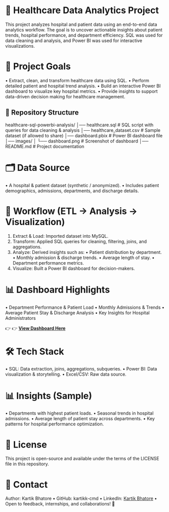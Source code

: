 # 🏥 Healthcare Data Analytics Project

This project analyzes hospital and patient data using an end-to-end data analytics workflow. The goal is to uncover actionable insights about patient trends, hospital performance, and department efficiency. SQL was used for data cleaning and analysis, and Power BI was used for interactive visualizations.

# 📌 Project Goals

• Extract, clean, and transform healthcare data using SQL.
• Perform detailed patient and hospital trend analysis.
• Build an interactive Power BI dashboard to visualize key hospital metrics.
• Provide insights to support data-driven decision making for healthcare management.

## 🧱 Repository Structure

healthcare-sql-powerbi-analysis/
│── healthcare.sql          # SQL script with queries for data cleaning & analysis
│── healthcare_dataset.csv  # Sample dataset (if allowed to share)
│── dashboard.pbix          # Power BI dashboard file
│── images/
│    └── dashboard.png      # Screenshot of dashboard
│── README.md               # Project documentation

# 🗂️ Data Source

• A hospital & patient dataset (synthetic / anonymized).
• Includes patient demographics, admissions, departments, and discharge details.

# 🔄 Workflow (ETL → Analysis → Visualization)

1. Extract & Load: Imported dataset into MySQL.
2. Transform: Applied SQL queries for cleaning, filtering, joins, and aggregations.
3. Analyze: Derived insights such as:
  • Patient distribution by department.
  • Monthly admission & discharge trends.
  • Average length of stay.
  • Department performance metrics.
4. Visualize: Built a Power BI dashboard for decision-makers.

# 📊 Dashboard Highlights

• Department Performance & Patient Load
• Monthly Admissions & Trends
• Average Patient Stay & Discharge Analysis
• Key Insights for Hospital Administrators

👉 👉 [**View Dashboard Here**](https://app.powerbi.com/view?r=eyJrIjoiNTRhNDdhZDEtMDFkYy00NzIyLThiNjctMWYyNmI0ZDhkY2NhIiwidCI6ImJmYmExOWVlLWI5MGQtNGFiMi05OWYwLWYzZTA3MGE1MDUyZSJ9)


# 🛠️ Tech Stack

• SQL: Data extraction, joins, aggregations, subqueries.
• Power BI: Data visualization & storytelling.
• Excel/CSV: Raw data source.

# 📊 Insights (Sample)

• Departments with highest patient loads.
• Seasonal trends in hospital admissions.
• Average length of patient stay across departments.
• Key patterns for hospital performance optimization.

# 📄 License

This project is open-source and available under the terms of the LICENSE file in this repository.

# 🙋 Contact

Author: Kartik Bhatore
• GitHub: kartikk-cmd
• LinkedIn: [Kartik Bhatore](www.linkedin.com/in/kartikbhatore)
• Open to feedback, internships, and collaborations! 🚀


